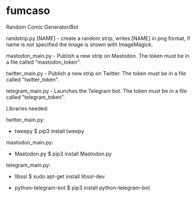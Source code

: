 # fumcaso
Random Comic Generator/Bot

randstrip.py [NAME] - create a random strip, writes [NAME] in png format, if name is not specified the image is shown with ImageMagick.

mastodon_main.py - Publish a new strip on Mastodon. The token must be in a file called "mastodon_token".

twitter_main.py - Publish a new strip on Twitter. The token must be in a file called "twitter_token".

telegram_main.py - Launches the Telegram bot. The token must be in a file called "telegram_token".


Libraries needed: 

twitter_main.py: 
- tweepy
  $ pip3 install tweepy

mastodon_main.py:
- Mastodon.py
  $ pip3 install Mastodon.py
  
telegram_main.py:
- libssl
  $ sudo apt-get install libssl-dev

- python-telegram-bot 
  $ pip3 install python-telegram-bot
  
